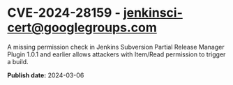 # CVE-2024-28159 - jenkinsci-cert@googlegroups.com

A missing permission check in Jenkins Subversion Partial Release Manager Plugin 1.0.1 and earlier allows attackers with Item/Read permission to trigger a build.

**Publish date:** 2024-03-06
